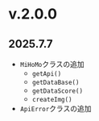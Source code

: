 # v.2.0.0
## 2025.7.7
- `MiHoMo`クラスの追加
  - `getApi()`
  - `getDataBase()`
  - `getDataScore()`
  - `createImg()`
- `ApiError`クラスの追加